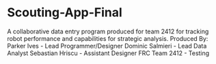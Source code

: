 # Scouting-App-Final
A collaborative data entry program produced for team 2412 for tracking robot performance and capabilities for strategic analysis.
Produced By:
Parker Ives - Lead Programmer/Designer
Dominic Salmieri - Lead Data Analyst
Sebastian Hriscu - Assistant Designer
FRC Team 2412 - Testing
